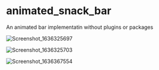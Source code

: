 # animated_snack_bar

An animated bar implementatin without plugins or packages

![Screenshot_1636325697](https://user-images.githubusercontent.com/56641192/140665030-562c3dee-a8cd-4952-99d4-244e80337a88.png)




![Screenshot_1636325703](https://user-images.githubusercontent.com/56641192/140665031-9b280ae2-f746-48ef-9785-31be90a0efcb.png)



![Screenshot_1636367554](https://user-images.githubusercontent.com/56641192/140726913-f8dbbb5f-85c9-4dcd-ad5d-d5173a0b3443.png)
